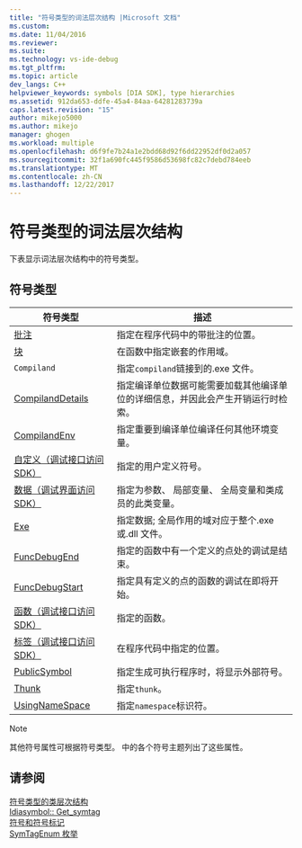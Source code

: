 ```yaml
---
title: "符号类型的词法层次结构 |Microsoft 文档"
ms.custom: 
ms.date: 11/04/2016
ms.reviewer: 
ms.suite: 
ms.technology: vs-ide-debug
ms.tgt_pltfrm: 
ms.topic: article
dev_langs: C++
helpviewer_keywords: symbols [DIA SDK], type hierarchies
ms.assetid: 912da653-ddfe-45a4-84aa-64281283739a
caps.latest.revision: "15"
author: mikejo5000
ms.author: mikejo
manager: ghogen
ms.workload: multiple
ms.openlocfilehash: d6f9fe7b24a1e2bdd68d92f6dd22952df0d2a057
ms.sourcegitcommit: 32f1a690fc445f9586d53698fc82c7debd784eeb
ms.translationtype: MT
ms.contentlocale: zh-CN
ms.lasthandoff: 12/22/2017
---
```

# <a name="lexical-hierarchy-of-symbol-types"></a>符号类型的词法层次结构
下表显示词法层次结构中的符号类型。  
  
## <a name="symbol-types"></a>符号类型  
  
|符号类型|描述|  
|-----------------|-----------------|  
|[批注](../../debugger/debug-interface-access/annotation.md)|指定在程序代码中的带批注的位置。|  
|[块](../../debugger/debug-interface-access/block.md)|在函数中指定嵌套的作用域。|  
|`Compiland`|指定`compiland`链接到的.exe 文件。|  
|[CompilandDetails](../../debugger/debug-interface-access/compilanddetails.md)|指定编译单位数据可能需要加载其他编译单位的详细信息，并因此会产生开销运行时检索。|  
|[CompilandEnv](../../debugger/debug-interface-access/compilandenv.md)|指定重要到编译单位编译任何其他环境变量。|  
|[自定义（调试接口访问 SDK）](../../debugger/debug-interface-access/custom-debug-interface-access-sdk.md)|指定的用户定义符号。|  
|[数据（调试界面访问 SDK）](../../debugger/debug-interface-access/data-debug-interface-access-sdk.md)|指定为参数、 局部变量、 全局变量和类成员的此类变量。|  
|[Exe](../../debugger/debug-interface-access/exe.md)|指定数据; 全局作用的域对应于整个.exe 或.dll 文件。|  
|[FuncDebugEnd](../../debugger/debug-interface-access/funcdebugend.md)|指定的函数中有一个定义的点处的调试是结束。|  
|[FuncDebugStart](../../debugger/debug-interface-access/funcdebugstart.md)|指定具有定义的点的函数的调试在即将开始。|  
|[函数（调试接口访问 SDK）](../../debugger/debug-interface-access/function-debug-interface-access-sdk.md)|指定的函数。|  
|[标签（调试接口访问 SDK）](../../debugger/debug-interface-access/label-debug-interface-access-sdk.md)|在程序代码中指定的位置。|  
|[PublicSymbol](../../debugger/debug-interface-access/publicsymbol.md)|指定生成可执行程序时，将显示外部符号。|  
|[Thunk](../../debugger/debug-interface-access/thunk.md)|指定`thunk`。|  
|[UsingNameSpace](../../debugger/debug-interface-access/usingnamespace.md)|指定`namespace`标识符。|  
  
> [!NOTE]
>  其他符号属性可根据符号类型。 中的各个符号主题列出了这些属性。  
  
## <a name="see-also"></a>请参阅  
 [符号类型的类层次结构](../../debugger/debug-interface-access/class-hierarchy-of-symbol-types.md)   
 [Idiasymbol:: Get_symtag](../../debugger/debug-interface-access/idiasymbol-get-symtag.md)   
 [符号和符号标记](../../debugger/debug-interface-access/symbols-and-symbol-tags.md)   
 [SymTagEnum 枚举](../../debugger/debug-interface-access/symtagenum.md)